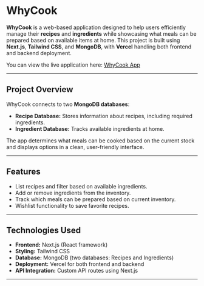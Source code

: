 # WhyCook

**WhyCook** is a web-based application designed to help users efficiently manage their **recipes** and **ingredients** while showcasing what meals can be prepared based on available items at home. This project is built using **Next.js**, **Tailwind CSS**, and **MongoDB**, with **Vercel** handling both frontend and backend deployment.

You can view the live application here: [WhyCook App](https://whycook.vercel.app/)

---

## **Project Overview**
WhyCook connects to two **MongoDB databases**:
- **Recipe Database:** Stores information about recipes, including required ingredients.
- **Ingredient Database:** Tracks available ingredients at home.

The app determines what meals can be cooked based on the current stock and displays options in a clean, user-friendly interface.

---

## **Features**
- List recipes and filter based on available ingredients.
- Add or remove ingredients from the inventory.
- Track which meals can be prepared based on current inventory.
- Wishlist functionality to save favorite recipes.

---

## **Technologies Used**
- **Frontend:** Next.js (React framework)
- **Styling:** Tailwind CSS
- **Database:** MongoDB (two databases: Recipes and Ingredients)
- **Deployment:** Vercel for both frontend and backend
- **API Integration:** Custom API routes using Next.js

---

